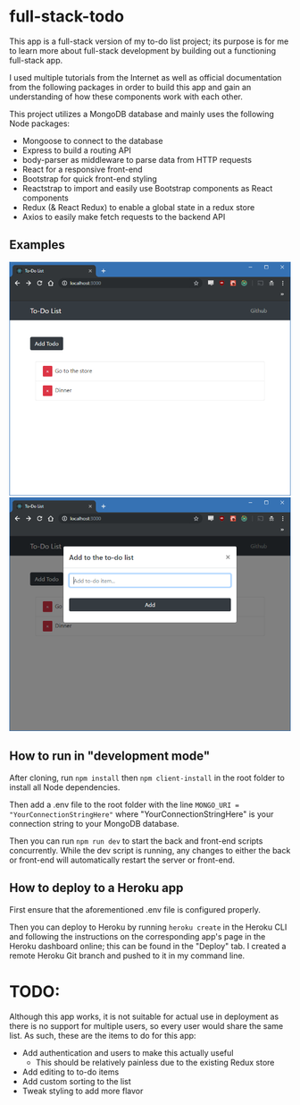 # full-stack-todo

This app is a full-stack version of my to-do list project; its purpose is for me to learn more about full-stack development by building out a functioning full-stack app.

I used multiple tutorials from the Internet as well as official documentation from the following packages in order to build this app and gain an understanding of how these components work with each other.

This project utilizes a MongoDB database and mainly uses the following Node packages:

- Mongoose to connect to the database
- Express to build a routing API
- body-parser as middleware to parse data from HTTP requests
- React for a responsive front-end
- Bootstrap for quick front-end styling
- Reactstrap to import and easily use Bootstrap components as React components
- Redux (& React Redux) to enable a global state in a redux store
- Axios to easily make fetch requests to the backend API

## Examples

![Screenshot 1](/docs/img/screen1.png)
![Screenshot 2](/docs/img/screen2.png)

## How to run in "development mode"

After cloning, run `npm install` then `npm client-install` in the root folder to install all Node dependencies.

Then add a .env file to the root folder with the line `MONGO_URI = "YourConnectionStringHere"` where "YourConnectionStringHere" is your connection string to your MongoDB database.

Then you can run `npm run dev` to start the back and front-end scripts concurrently. While the dev script is running, any changes to either the back or front-end will automatically restart the server or front-end.

## How to deploy to a Heroku app

First ensure that the aforementioned .env file is configured properly.

Then you can deploy to Heroku by running `heroku create` in the Heroku CLI and following the instructions on the corresponding app's page in the Heroku dashboard online; this can be found in the "Deploy" tab. I created a remote Heroku Git branch and pushed to it in my command line.

# TODO:

Although this app works, it is not suitable for actual use in deployment as there is no support for multiple users, so every user would share the same list. As such, these are the items to do for this app:

- Add authentication and users to make this actually useful
  - This should be relatively painless due to the existing Redux store
- Add editing to to-do items
- Add custom sorting to the list
- Tweak styling to add more flavor
